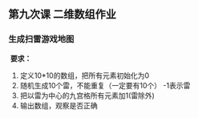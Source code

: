 ## 第九次课 二维数组作业

### 生成扫雷游戏地图

​	**要求：**

1. 定义10*10的数组，把所有元素初始化为0
2. 随机生成10个雷，不能重复（一定要有10个） -1表示雷
3. 把以雷为中心的九宫格所有元素加1(雷除外)
4. 输出数组，观察是否正确